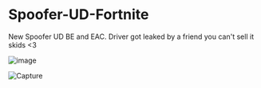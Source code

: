 # Spoofer-UD-Fortnite

New Spoofer UD BE and EAC. Driver got leaked by a friend you can't sell it skids <3

![image](https://user-images.githubusercontent.com/97419008/149679150-d89dc19c-84ad-474d-b6dd-305a3aaae5b1.png)

![Capture](https://user-images.githubusercontent.com/97419008/149679214-58cc54f3-614d-431d-a965-c11d1aa3cbd6.PNG)

